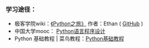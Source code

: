 ### 学习途径：
- 极客学院wiki：[《Python之旅》](http://wiki.jikexueyuan.com/project/explore-python/) 作者：Ethan ( [GitHub](https://github.com/ethan-funny) )
- 中国大学mooc： [Python语言程序设计](http://www.icourse163.org/course/BIT-268001)
- Python 基础教程 | 菜鸟教程：[Python基础教程](http://www.runoob.com/python/python-tutorial.html)
